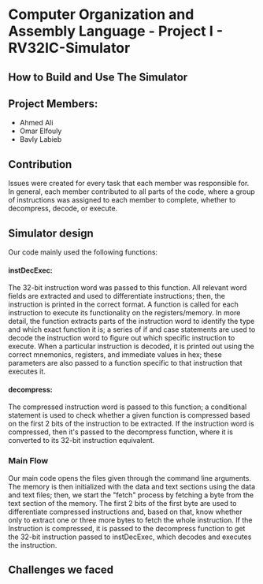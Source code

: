 # Computer Organization and Assembly Language - Project I - RV32IC-Simulator
## How to Build and Use The Simulator

## Project Members:
- Ahmed Ali
- Omar Elfouly
- Bavly Labieb

## Contribution
Issues were created for every task that each member was responsible for. In general, each member contributed to all parts of the code, where a group of instructions was assigned to each member to complete, whether to decompress, decode, or execute.

## Simulator design

Our code mainly used the following functions:
#### instDecExec:
The 32-bit instruction word was passed to this function. All relevant word fields are extracted and used to differentiate instructions; then, the instruction is printed in the correct format. A function is called for each instruction to execute its functionality on the registers/memory. In more detail, the function extracts parts of the instruction word to identify the type and which exact function it is; a series of if and case statements are used to decode the instruction word to figure out which specific instruction to execute. When a particular instruction is decoded, it is printed out using the correct mnemonics, registers, and immediate values in hex; these parameters are also passed to a function specific to that instruction that executes it.

#### decompress:
The compressed instruction word is passed to this function; a conditional statement is used to check whether a given function is compressed based on the first 2 bits of the instruction to be extracted. 
If the instruction word is compressed, then it's passed to the decompress function, where it is converted to its 32-bit instruction equivalent. 

### Main Flow
Our main code opens the files given through the command line arguments. The memory is then initialized with the data and text sections 
using the data and text files; then, we start the "fetch" process by fetching a byte from the text section of the memory. The first 2 bits of the first byte are used to differentiate compressed instructions and, based on that, know whether only to extract one or three more bytes to fetch the whole instruction. If the Instruction is compressed, it is passed to the decompress function to get the 32-bit instruction passed to instDecExec, which decodes and executes the instruction. 

## Challenges we faced
